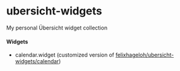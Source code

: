 # ubersicht-widgets
My personal Übersicht widget collection
<br>

#### Widgets

- calendar.widget (customized version of [felixhageloh/ubersicht-widgets/calendar](https://github.com/felixhageloh/uebersicht-widgets/tree/master/calendar))